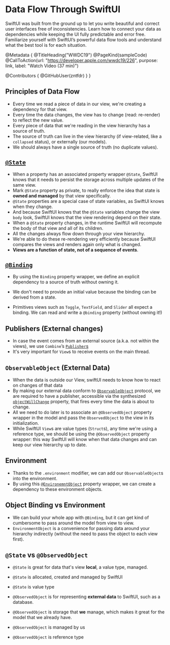 # Data Flow Through SwiftUI

SwiftUI was built from the ground up to let you write beautiful and correct user interfaces free of inconsistencies. Learn how to connect your data as dependencies while keeping the UI fully predictable and error free. Familiarize yourself with SwiftUI’s powerful data flow tools and understand what the best tool is for each situation.

@Metadata {
   @TitleHeading("WWDC19")
   @PageKind(sampleCode)
   @CallToAction(url: "https://developer.apple.com/wwdc19/226", purpose: link, label: "Watch Video (37 min)")

   @Contributors {
      @GitHubUser(zntfdr)
   }
}



## Principles of Data Flow

- Every time we read a piece of data in our view, we're creating a dependency for that view.
- Every time the data changes, the view has to change (read: re-render) to reflect the new value.
- Every piece of data that we're reading in the view hierarchy has a source of truth.
- The source of truth can live in the view hierarchy (if view-related, like a `collapsed` status), or externally (our models).
- We should always have a single source of truth (no duplicate values).

## [`@State`][StateDoc]

- When a property has an associated property wrapper `@State`, SwiftUI knows that it needs to persist the storage across multiple updates of the same view.
- Mark `@State` property as private, to really enforce the idea that state is **owned and managed** by that view specifically.
- `@State` properties are a special case of state variables, as SwiftUI knows when they change. 
- And because SwiftUI knows that the `@State` variables change the view `body` look, SwiftUI knows that the view rendering depend on their state.
- When a `@State` property changes, in the runtime SwiftUI will recompute the body of that view and all of its children. 
- All the changes always flow down through your view hierarchy. 
- We're able to do these re-rendering very efficiently because SwiftUI compares the views and renders again only what is changed.
- **Views are a function of state, not of a sequence of events**.

## [`@Binding`][BindingDoc]

- By using the `Binding` property wrapper, we define an explicit dependency to a source of truth without owning it.

- We don't need to provide an initial value because the binding can be derived from a state.
- Primitives views such as `Toggle`, `TextField`, and `Slider` all expect a binding.
We can read and write a `@binding` property (without owning it!)

## Publishers (External changes)

- In case the event comes from an external source (a.k.a. not within the views), we use `Combine`’s [`Publisher`s][pubDoc]
- It's very important for `View`s to receive events on the main thread.

## `ObservableObject` (External Data)

- When the data is outside our View, swiftUI needs to know how to react on changes of that data
- By making our external data conform to [`ObservableObject`][observableDoc] protocol, we are required to have a publisher, accessible via the synthesized [`objectWillChange`][willChangeDoc] property, that fires every time the data is about to change.
- All we need to do later is to associate an `@ObservedObject` property wrapper in the model and pass the `ObservedObject` to the view in its initialization.
- While SwiftUI `View`s are value types (`Struct`s), any time we're using a reference type, we should be using the `@ObservedObject` property wrapper: this way SwiftUI will know when that data changes and can keep our view hierarchy up to date.

## Environment

- Thanks to the `.environment` modifier, we can add our `ObservableObject`s into the environment.
- By using this [`@EnvironemntObject`][envObj] property wrapper, we can create a dependency to these environment objects. 

## Object Binding vs Environment

- We can build your whole app with `@Binding`, but it can get kind of cumbersome to pass around the model from view to view.
- `EnvironmentObject` is a convenience for passing data around your hierarchy indirectly (without the need to pass the object to each view first).

## `@State` vs `@ObservedObject`

- `@State` is great for data that's view **local**, a value type, managed.
- `@State` is allocated, created and managed by SwiftUI
- `@State` is value type

- `@ObservedObject` is for representing **external data** to SwiftUI, such as a database.
- `@ObservedObject` is storage that **we** manage, which makes it great for the model that we already have.
- `@ObservedObject` is managed by us
- `@ObservedObject` is reference type

[StateDoc]: https://developer.apple.com/documentation/swiftui/state
[BindingDoc]: https://developer.apple.com/documentation/swiftui/binding
[ToggleDoc]: https://developer.apple.com/documentation/swiftui/toggle
[TextFieldDoc]: https://developer.apple.com/documentation/swiftui/textfield
[SliderDoc]: https://developer.apple.com/documentation/swiftui/slider
[PubDoc]: https://developer.apple.com/documentation/combine/publisher
[observableDoc]: https://developer.apple.com/documentation/combine/observableobject
[willChangeDoc]: https://developer.apple.com/documentation/combine/observableobject/3362556-objectwillchange
[envObj]: https://developer.apple.com/documentation/swiftui/environmentobject